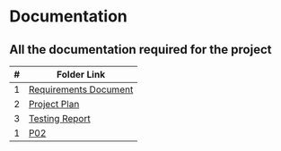# Documentation
## All the documentation required for the project

|   #   | Folder Link                            | 
| :---: | -------------------------------------- | 
|   1   | [Requirements Document](./FakeAssignments/A01/README.md) | 
|   2   | [Project Plan](./FakeAssignments/A02/README.md) | 
|   3   | [Testing Report](./FakeAssignments/P01/README.md) | 
|   1   | [P02](./FakeAssignments/P02/README.md) | 
